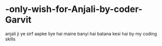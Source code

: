 # -only-wish-for-Anjali-by-coder-Garvit
anjali ji ye sirf aapke liye hai maine banyi hai batana kesi hai by my coding skills 
